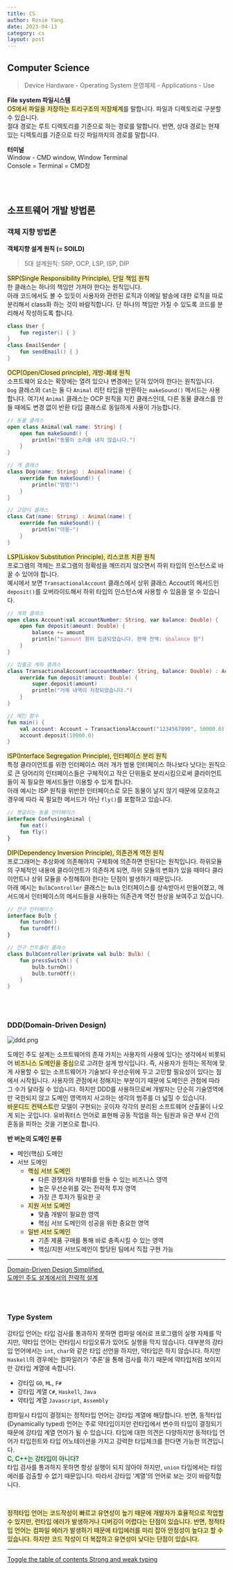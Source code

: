 ```yaml
---
title: CS
author: Rosie Yang
date: 2023-04-13
category: cs
layout: post
---
```


## Computer Science
> Device Hardware - Operating System 운영체제 - Applications - Use

**File system 파일시스템**  
<span style="background-color:#fff5b1">OS에서 파일을 저장하는 트리구조의 저장체계</span>를 말합니다. 파일과 디렉토리로 구분할 수 있습니다.  
절대 경로는 루트 디렉토리를 기준으로 하는 경로를 말합니다. 반면, 상대 경로는 현재 있는 디렉토리를 기준으로 타깃 파일까지의 경로를 말합니다.

**터미널**  
Window - CMD window, Window Terminal  
Console = Terminal = CMD창

<br><br>

## 소프트웨어 개발 방법론
### 객체 지향 방법론
**객체지향 설계 원칙 (= SOILD)**  
> 5대 설계원칙: SRP, OCP, LSP, ISP, DIP

<span style="background-color:#fff5b1">SRP(Single Responsibility Principle), 단일 책임 원칙</span>  
한 클래스는 하나의 책임만 가져야 한다는 원칙입니다.  
아래 코드에서도 볼 수 있듯이 사용자와 관련된 로직과 이메일 발송에 대한 로직을 따로 분리해서 class화 하는 것이 바람직합니다. 단 하나의 책임만 가질 수 있도록 코드를 분리해서 작성하도록 합니다.
```kotlin
class User {
    fun register() { }
}
class EmailSender {
    fun sendEmail() { }
}
```
<span style="background-color:#fff5b1">OCP(Open/Closed principle), 개방-폐쇄 원칙</span>  
소프트웨어 요소는 확장에는 열려 있으나 변경에는 닫혀 있어야 한다는 원칙입니다.  
```Dog``` 클래스와 ```Cat```는 둘 다 ```Animal``` 리턴 타입을 반환하는 ```makeSound()``` 메서드는 사용합니다. 여기서 ```Animal``` 클래스는 OCP 원칙을 지킨 클래스인데, 다른 동물 클래스를 만들 때에도 변경 없이 반환 타입 클래스로 동일하게 사용이 가능합니다.  
```kotlin
// 동물 클래스
open class Animal(val name: String) {
    open fun makeSound() {
        println("동물이 소리를 내지 않습니다.")
    }
}

// 개 클래스
class Dog(name: String) : Animal(name) {
    override fun makeSound() {
        println("멍멍!")
    }
}

// 고양이 클래스
class Cat(name: String) : Animal(name) {
    override fun makeSound() {
        println("야옹~")
    }
}
```
<span style="background-color:#fff5b1">LSP(Liskov Substitution Principle), 리스코프 치환 원칙</span>  
프로그램의 객체는 프로그램의 정확성을 깨뜨리지 않으면서 하위 타입의 인스턴스로 바꿀 수 있어야 합니다.  
예시에서 보면 ```TransactionalAccount``` 클래스에서 상위 클래스 Accout의 메서드인 ```deposit()```를 오버라이드해서 하위 타입의 인스턴스에 사용할 수 있음을 알 수 있습니다.    
```kotlin
// 계좌 클래스
open class Account(val accountNumber: String, var balance: Double) {
    open fun deposit(amount: Double) {
        balance += amount
        println("$amount 원이 입금되었습니다. 현재 잔액: $balance 원")
    }
}

// 입출금 계좌 클래스
class TransactionalAccount(accountNumber: String, balance: Double) : Account(accountNumber, balance) {
    override fun deposit(amount: Double) {
        super.deposit(amount)
        println("거래 내역이 저장되었습니다.")
    }
}

// 메인 함수
fun main() {
    val account: Account = TransactionalAccount("1234567890", 50000.0)
    account.deposit(10000.0)
}

```
<span style="background-color:#fff5b1">ISP(Interface Segregation Principle), 인터페이스 분리 원칙</span>  
특정 클라이언트를 위한 인터페이스 여러 개가 범용 인터페이스 하나보다 낫다는 원칙으로 큰 덩어리의 인터페이스들은 구체적이고 작은 단위들로 분리시킴으로써 클라이언트들이 꼭 필요한 메서드들만 이용할 수 있게 합니다.  
아래 예시는 ISP 원칙을 위반한 인터페이스로 모든 동물이 날지 않기 때문에 모호하고 경우에 따라 꼭 필요한 메서드가 아닌 ```fly()```를 포함하고 있습니다.  
```kotlin
// 헷갈리는 동물 인터페이스
interface ConfusingAnimal {
    fun eat()
    fun fly()
}
```
<span style="background-color:#fff5b1">DIP(Dependency Inversion Principle), 의존관계 역전 원칙</span>  
프로그래머는 추상화에 의존해야지 구체화에 의존하면 안된다는 원칙입니다. 하위모듈의 구체적인 내용에 클라이언트가 의존하게 되면, 하위 모듈의 변화가 있을 때마다 클라이언트나 상위 모듈을 수정해줘야 한다는 단점이 발생하기 때문입니다.  
아래 예시는 ```BulbController``` 클래스는 ```Bulb``` 인터페이스를 상속받아서 만들어졌고, 메서드에서 인터페이스의 메서드들을 사용하는 의존관계 역전 현상을 보여주고 있습니다.  
```kotlin
// 전구 인터페이스
interface Bulb {
    fun turnOn()
    fun turnOff()
}

// 전구 컨트롤러 클래스
class BulbController(private val bulb: Bulb) {
    fun pressSwitch() {
        bulb.turnOn()
        bulb.turnOff()
    }
}
```

<br><br>

### DDD(Domain-Driven Design)

![ddd.png](/assets/gitbook/post_images/architecture/ddd.png)

도메인 주도 설계는 소프트웨어의 존재 가치는 사용자의 사용에 있다는 생각에서 비롯되어 <span style="background-color:#fff5b1">비즈니스 도메인을 중심</span>으로 고려한 설계 방식입니다. 즉, 사용자가 원하는 목적에 맞게 사용할 수 있는 소프트웨어가 기술보다 우선순위에 두고 고민할 필요성이 있다는 점에서 시작됩니다. 사용자의 관점에서 정해지는 부분이기 때문에 도메인은 관점에 따라 그 수가 달라질 수 있습니다. 하지만 DDD를 사용하므로써 개발자는 단순히 기술영역에만 국한되지 않고 도메인 영역까지 사고하는 생각의 범주를 더 넓힐 수 있습니다.  
<span style="background-color:#fff5b1">바운디드 컨텍스트</span>란 모델이 구현되는 곳이자 각각의 분리된 소프트웨어 산출물이 나오게 되는 곳입니다. 유비쿼터스 언어로 표현해 공동 작업을 하는 팀원과 유관 부서 간의 혼동을 피하는 것을 기본으로 합니다.

**반 버논의 도메인 분류**
+ 메인(핵심) 도메인
+ 서브 도메인
    + <span style="background-color:#fff5b1">핵심 서브 도메인</span>
        + 다른 경쟁자와 차별화를 만들 수 있는 비즈니스 영역
        + 높은 우선순위를 갖는 전략적 투자 영역
        + 가장 큰 투자가 필요한 곳
    + <span style="background-color:#fff5b1">지원 서브 도메인</span>
        + 맞춤 개발이 필요한 영역
        + 핵심 서브 도메인의 성공을 위한 중요한 영역
    + <span style="background-color:#fff5b1">일반 서브 도메인</span>
        + 기존 제품 구매를 통해 바로 충족시킬 수 있는 영역
        + 핵심/지원 서브도메인이 할당된 팀에서 직접 구현 가능

****

[Domain-Driven Design Simplified.](https://medium.com/@jaysonmulwa/domain-driven-design-simplified-a03c732401c9)  
[도메인 주도 설계에서의 전략적 설계](https://engineering-skcc.github.io/msa/DDD-StrategicDesign/)

<br><br>

### Type System
강타입 언어는 타입 검사를 통과하지 못하면 컴파일 에러로 프로그램의 실행 자체를 막지만, 약타입 언어는 런타임시 타입오류가 있어도 실행을 막지 않습니다. 대부분의 강타입 언어에서는 ```int```, ```char```와 같은 타입 선언을 하지만, 약타입은 하지 않습니다. 하지만 ```Haskell```의 경우에는 컴파일러가 '추론'을 통해 검사를 하기 때문에 약타입처럼 보이지만 강타입 계열에 속합니다. 
+ 강타입 ```GO```, ```ML```, ```F#```
+ 강타입 계열 ```C#```, ```Haskell```, ```Java```
+ 약타입 계열 ```Javascript```, ```Assembly```  

컴파일시 타입이 결정되는 정적타입 언어는 강타입 계열에 해당합니다. 반면, 동적타입(Dynamically typed) 언어는 주로 약타입이지만 런타입에서 변수의 타입이 결정되기 때문에 강타입 계열 언어가 될 수 있습니다. 타입에 대한 의견은 다양하지만 동적타입 언어가 타입힌트와 타입 어노테이션을 가지고 강력한 타입체크를 한다면 가능한 의견입니다.    
<span style="background-color:#DCFFE4">C, C++는 강타입이 아니다?</span>  
타입 검사를 통과하지 못하면 항상 실행이 되지 않아야 하지만, ```union``` 타입에서는 타임에러를 검출할 수 없기 때문입니다. 따라서 강타입 '계열'의 언어로 보는 것이 바람직합니다.  

<br>

<span style="background-color:#fff5b1">정적타입 언어는 코드작성이 빠르고 유연성이 높기 때문에 개발자가 효율적으로 작업할 수 있지만, 런타입 에러가 발생하거나 디버깅이 어렵다는 단점이 있습니다. 반면, 정적타입 언어는 컴파일 에러가 발생하기 때문에 타입에러를 미리 잡아 안정성이 높다고 할 수 있습니다. 하지만 코드 작성이 더 복잡하고 유연성이 낮다는 단점이 있습니다.</span>   
 
****

[Toggle the table of contents Strong and weak typing](https://en.wikipedia.org/wiki/Strong_and_weak_typing)